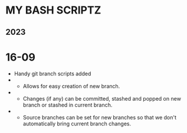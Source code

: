 # MY BASH SCRIPTZ

## 2023

# 16-09
-   Handy git branch scripts added
-   -   Allows for easy creation of new branch.
-   -   Changes (if any) can be committed, stashed and popped on new branch
        or stashed in current branch.
-   -   Source branches can be set for new branches so that we don't
        automatically bring current branch changes.
